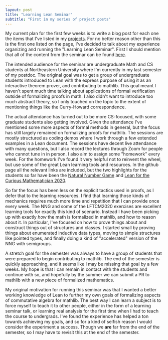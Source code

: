 ```yaml
---
layout: post
title: "Learning Lean Seminar"
subtitle: "First in my series of project posts"
---
```


My current plan for the first few weeks is to write a blog post for each one the items that I've listed in my [projects](../projects/). For no better reason other than this is the first one listed on the page, I've decided to talk about my experience organizing and running the "Learning Lean Seminar". First I should mention that all of the content from the seminar can be found [here](https://github.com/mpenciak/Lean-Seminar-Sp2022).

The intended audience for the seminar are undergraduate Math and CS students at Northeastern University where I'm currently in my last semester of my postdoc. The original goal was to get a group of undergraduate students introduced to Lean with the express purpose of using it as an interactive theorem prover, and contributing to mathlib. This goal meant I haven't spent much time talking about applications of formal verification outside of formalizing proofs in math. I also didn't want to introduce too much abstract theory, so I only touched on the topic to the extent of mentioning things like the Curry-Howard correspondence.

The actual attendance has turned out to be more CS-focused, with some graduate students also getting involved. Given the attendance I've mentioned some more aspects of formal methods in general, but the focus has still largely remained on formalizing proofs for mathlib. The sessions are mostly structured as coding demos where I work through a few extended examples in a Lean document. The sessions have decent live attendance with many questions, but I also record the lectures through Zoom for people who cannot tune in in person. I also aim to assign some "homework" every week. For the homework I've found it very helpful not to reinvent the wheel, but use some of the great Lean learning tools and resources. In the github page all the relevant links are included, but the two highlights for the students so far have been the [Natural Number Game](https://www.ma.imperial.ac.uk/~buzzard/xena/natural_number_game/) and [Lean for the Curious Mathematician 2020](https://leanprover-community.github.io/lftcm2020/).

So far the focus has been less on the explicit tactics used in proofs, as I defer that to the learning resources. I find that learning those kinds of mechanics requires much more time and repetition that I can provide once every week. The NNG and some of the LFTCM2020 exercises are excellent learning tools for exactly this kind of scenario. Instead I have been picking up with exactly *how* the math is formalized in mathlib, and how to reason about it. In particular, I've focused on how to prove things about and construct things out of structures and classes. I started small by proving things about enumerated inductive data types, moving to simple structures like pointed types, and finally doing a kind of "accelerated" version of the NNG with semigroups.

A stretch goal for the semester was always to have a group of students that were prepared to begin contributing to mathlib. The end of the semester is quickly approaching, and it seems like I may be missing that goal by a few weeks. My hope is that I can remain in contact with the students and continue with so, and hopefully by the summer we can submit a PR to mathlib with a new piece of formalized mathematics.

My original motivation for running this seminar was that I wanted a better working knowledge of Lean to further my own goals of formalizing aspects of commutative algebra for mathlib. The best way I can learn a subject is to force myself to teach it to other people, either in the form of a learning seminar talk, or learning real analysis for the first time when I had to teach the course to undergrads. I've found the experience has helped a ton towards achieving my goals, and so for a kind of selfish reason I would consider the experiment a success. Though we **are** far from the end of the semester, so I may have to revisit this at the end of the semester.
